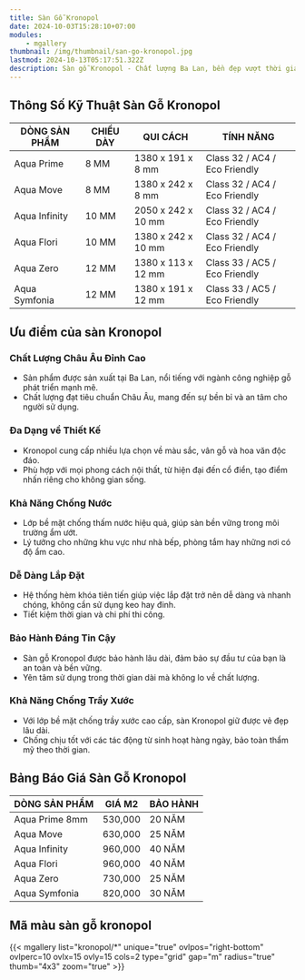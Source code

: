 ```yaml
---
title: Sàn Gỗ Kronopol
date: 2024-10-03T15:28:10+07:00
modules:
    - mgallery
thumbnail: /img/thumbnail/san-go-kronopol.jpg
lastmod: 2024-10-13T05:17:51.322Z
description: Sàn gỗ Kronopol - Chất lượng Ba Lan, bền đẹp vượt thời gian. Chống mài mòn cao, dễ vệ sinh. Lựa chọn thông minh cho không gian sống hiện đại.
---
```

## Thông Số Kỹ Thuật Sàn Gỗ Kronopol
| DÒNG SẢN PHẨM  | CHIỀU DÀY | QUI CÁCH              | TÍNH NĂNG                       |
|----------------|-----------|-----------------------|---------------------------------|
| Aqua Prime     | 8 MM      | 1380 x 191 x 8 mm      | Class 32 / AC4  / Eco Friendly |
| Aqua Move      | 8 MM      | 1380 x 242 x 8 mm      | Class 32 / AC4  / Eco Friendly |
| Aqua Infinity  | 10 MM     | 2050 x 242 x 10 mm     | Class 32 / AC4  / Eco Friendly |
| Aqua Flori     | 10 MM     | 1380 x 242 x 10 mm     | Class 32 / AC4  / Eco Friendly |
| Aqua Zero      | 12 MM     | 1380 x 113 x 12 mm     | Class 33 / AC5  / Eco Friendly |
| Aqua Symfonia  | 12 MM     | 1380 x 191 x 12 mm     | Class 33 / AC5  / Eco Friendly |

## Ưu điểm của sàn Kronopol

### Chất Lượng Châu Âu Đỉnh Cao
- Sản phẩm được sản xuất tại Ba Lan, nổi tiếng với ngành công nghiệp gỗ phát triển mạnh mẽ.
- Chất lượng đạt tiêu chuẩn Châu Âu, mang đến sự bền bỉ và an tâm cho người sử dụng.

### Đa Dạng về Thiết Kế
- Kronopol cung cấp nhiều lựa chọn về màu sắc, vân gỗ và hoa văn độc đáo.
- Phù hợp với mọi phong cách nội thất, từ hiện đại đến cổ điển, tạo điểm nhấn riêng cho không gian sống.

### Khả Năng Chống Nước
- Lớp bề mặt chống thấm nước hiệu quả, giúp sàn bền vững trong môi trường ẩm ướt.
- Lý tưởng cho những khu vực như nhà bếp, phòng tắm hay những nơi có độ ẩm cao.

### Dễ Dàng Lắp Đặt
- Hệ thống hèm khóa tiên tiến giúp việc lắp đặt trở nên dễ dàng và nhanh chóng, không cần sử dụng keo hay đinh.
- Tiết kiệm thời gian và chi phí thi công.

### Bảo Hành Đáng Tin Cậy
- Sàn gỗ Kronopol được bảo hành lâu dài, đảm bảo sự đầu tư của bạn là an toàn và bền vững.
- Yên tâm sử dụng trong thời gian dài mà không lo về chất lượng.

### Khả Năng Chống Trầy Xước
- Với lớp bề mặt chống trầy xước cao cấp, sàn Kronopol giữ được vẻ đẹp lâu dài.
- Chống chịu tốt với các tác động từ sinh hoạt hàng ngày, bảo toàn thẩm mỹ theo thời gian.


## Bảng Báo Giá Sàn Gỗ Kronopol
| DÒNG SẢN PHẨM   | GIÁ M2   | BẢO HÀNH | 
|-----------------|----------|----------|
| Aqua Prime 8mm  | 530,000  | 20 NĂM   |
| Aqua Move       | 630,000  | 25 NĂM   |
| Aqua Infinity   | 960,000  | 40 NĂM   | 
| Aqua Flori      | 960,000  | 40 NĂM   | 
| Aqua Zero       | 730,000  | 25 NĂM   | 
| Aqua Symfonia   | 820,000  | 30 NĂM   | 

## Mã màu sàn gỗ kronopol

{{< mgallery list="kronopol/*" unique="true" ovlpos="right-bottom" ovlperc=10 ovlx=15 ovly=15 cols=2 type="grid" gap="m" radius="true" thumb="4x3" zoom="true" >}}

